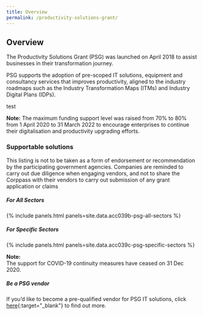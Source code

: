 ```yaml
---
title: Overview
permalink: /productivity-solutions-grant/
---
```


## Overview

The Productivity Solutions Grant (PSG) was launched on April 2018 to assist businesses in their transformation journey. 

PSG supports the adoption of pre-scoped IT solutions, equipment and consultancy services that improves productivity, aligned to the industry roadmaps such as the Industry Transformation Maps (ITMs) and Industry Digital Plans (IDPs). 

test

**Note:**
The maximum funding support level was raised from 70% to 80% from 1 April 2020 to 31 March 2022 to encourage enterprises to continue their digitalisation and productivity upgrading efforts.


### Supportable solutions
This listing is not to be taken as a form of endorsement or recommendation by the participating government agencies. Companies are reminded to carry out due diligence when engaging vendors, and not to share the Corppass with their vendors to carry out submission of any grant application or claims

##### For All Sectors
{% include panels.html panels=site.data.acc039b-psg-all-sectors %}

##### For Specific Sectors
{% include panels.html panels=site.data.acc039c-psg-specific-sectors %}

**Note:**
<BR>The support for COVID-19 continuity measures have ceased on 31 Dec 2020.

##### Be a PSG vendor
If you’d like to become a pre-qualified vendor for PSG IT solutions, click [here](https://www.imda.gov.sg/icmvendors){:target="_blank"} to find out more.

<script src="/jquery/jquery.min.js"></script>
<script src="/jquery/bp-menu-new-tab.js"></script>